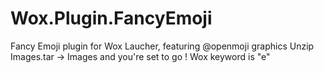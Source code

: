 # Wox.Plugin.FancyEmoji
Fancy Emoji plugin for Wox Laucher, featuring @openmoji graphics
Unzip Images.tar -> Images and you're set to go !
Wox keyword is "e"
